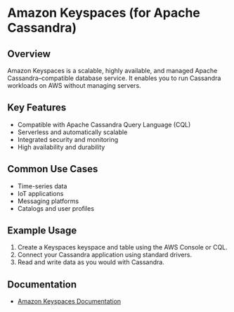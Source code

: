 # Amazon Keyspaces (for Apache Cassandra)

## Overview
Amazon Keyspaces is a scalable, highly available, and managed Apache Cassandra–compatible database service. It enables you to run Cassandra workloads on AWS without managing servers.

## Key Features
- Compatible with Apache Cassandra Query Language (CQL)
- Serverless and automatically scalable
- Integrated security and monitoring
- High availability and durability

## Common Use Cases
- Time-series data
- IoT applications
- Messaging platforms
- Catalogs and user profiles

## Example Usage
1. Create a Keyspaces keyspace and table using the AWS Console or CQL.
2. Connect your Cassandra application using standard drivers.
3. Read and write data as you would with Cassandra.

## Documentation
- [Amazon Keyspaces Documentation](https://docs.aws.amazon.com/keyspaces/)
